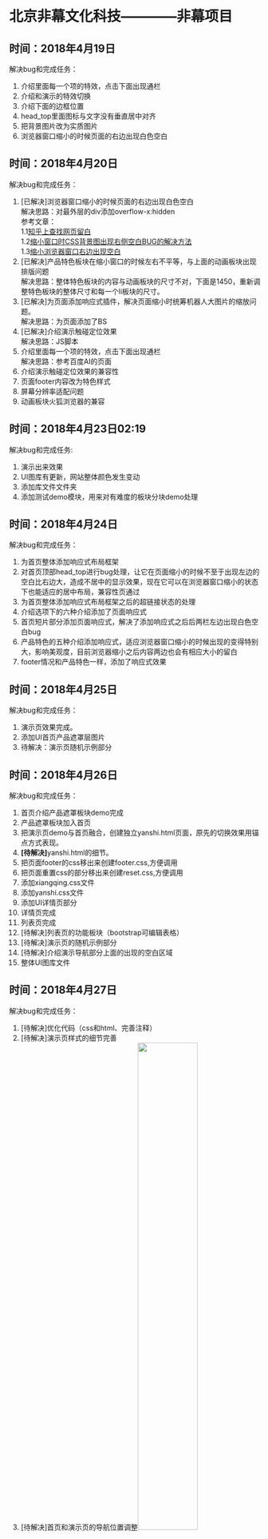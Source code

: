 # 北京非幕文化科技————非幕项目
<h2>时间：2018年4月19日</h2>
<p>解决bug和完成任务：</p>
<p>
	<ol>
		<li>介绍里面每一个项的特效，点击下面出现通栏</li>
		<li>介绍和演示的特效切换</li>
		<li>介绍下面的边框位置</li>
		<li>head_top里面图标与文字没有垂直居中对齐</li>
		<li>把背景图片改为实质图片</li>
		<li>浏览器窗口缩小的时候页面的右边出现白色空白</li>
	</ol>
</p>

<h2>时间：2018年4月20日</h2>
<p>解决bug和完成任务：</p>
<p>
	<ol>
		<li>[已解决]浏览器窗口缩小的时候页面的右边出现白色空白<br/>
			解决思路：对最外层的div添加overflow-x:hidden<br/>
			参考文章：<br/>
			1.1<a href="https://www.zhihu.com/question/36208082">知乎上查找网页留白</a><br/>
			1.2<a href="https://github.com/xujinglian/feimu/invitations">缩小窗口时CSS背景图出现右侧空白BUG的解决方法</a><br/>
			1.3<a href="https://blog.csdn.net/gyy93/article/details/70905405">缩小浏览器窗口右边出现空白</a>
		</li>
		<li>[已解决]产品特色板块在缩小窗口的时候左右不平等，与上面的动画板块出现排版问题<br/>
			解决思路：整体特色板块的内容与动画板块的尺寸不对，下面是1450，重新调整特色板块的整体尺寸和每一个li板块的尺寸。
		</li>
		<li>[已解决]为页面添加响应式插件，解决页面缩小时统筹机器人大图片的缩放问题。<br/>解决思路：为页面添加了BS</li>
		<li>[已解决]介绍演示触碰定位效果<br/>解决思路：JS脚本</li>
		<li>介绍里面每一个项的特效，点击下面出现通栏<br/>解决思路：参考百度AI的页面</li>
		<li>介绍演示触碰定位效果的兼容性</li>
		<li>页面footer内容改为特色样式</li>
		<li>屏幕分辨率适配问题</li>
		<li>动画板块火狐浏览器的兼容</li>
	</ol>
</p>

<h2>时间：2018年4月23日02:19</h2>
<p>解决bug和完成任务:</p>
<p>
	<ol>
		<li>演示出来效果</li>
		<li>UI图库有更新，网站整体颜色发生变动</li>
		<li>添加库文件文件夹</li>
		<li>添加测试demo模块，用来对有难度的板块分块demo处理</li>
	</ol>
</p>

<h2>时间：2018年4月24日</h2>
<p>解决bug和完成任务：</p>
<p>
	<ol>
		<li>为首页整体添加响应式布局框架</li>
		<li>对首页顶部head_top进行bug处理，让它在页面缩小的时候不至于出现左边的空白比右边大，造成不居中的显示效果，现在它可以在浏览器窗口缩小的状态下也能适应的居中布局，兼容性页通过</li>
		<li>为首页整体添加响应式布局框架之后的超链接状态的处理</li>
		<li>介绍选项下的六种介绍添加了页面响应式</li>
		<li>首页短片部分添加页面响应式，解决了添加响应式之后后两栏左边出现白色空白bug</li>
		<li>产品特色的五种介绍添加响应式，适应浏览器窗口缩小的时候出现的变得特别大，影响美观度，目前浏览器缩小之后内容两边也会有相应大小的留白</li>
		<li>footer情况和产品特色一样，添加了响应式效果</li>
	</ol>
</p>

<h2>时间：2018年4月25日</h2>
<p>解决bug和完成任务：</p>
<p>
	<ol>
		<li>演示页效果完成。</li>
		<li>添加UI首页产品遮罩层图片</li>
		<li>待解决：演示页随机示例部分</li>
	</ol>
</p>

<h2>时间：2018年4月26日</h2>
<p>解决bug和完成任务：</p>
<p>
	<ol>
		<li>首页介绍产品遮罩板块demo完成</li>
		<li>产品遮罩板块加入首页</li>
		<li>把演示页demo与首页融合，创建独立yanshi.html页面，原先的切换效果用锚点方式表现。</li>
		<li><strong>[待解决]</strong>yanshi.html的细节。</li>
		<li>把页面footer的css移出来创建footer.css,方便调用</li>
		<li>把页面重置css的部分移出来创建reset.css,方便调用</li>
		<li>添加xiangqing.css文件</li>
		<li>添加yanshi.css文件</li>
		<li>添加UI详情页部分</li>
		<li>详情页完成</li>
		<li>列表页完成</li>
		<li>[待解决]列表页的功能板块（bootstrap可编辑表格）</li>
		<li>[待解决]演示页的随机示例部分</li>
		<li>[待解决]介绍演示导航部分上面的出现的空白区域</li>
		<li>整体UI图库文件</li>
	</ol>
</p>

<h2>时间：2018年4月27日</h2>
<p>解决bug和完成任务：</p>
<p>
	<ol>
		<li>[待解决]优化代码（css和html、完善注释）</li>
		<li>[待解决]演示页样式的细节完善</li>
		<li>[待解决]首页和演示页的导航位置调整<img src="img_folder/2.jpg" width="50%" height="50%"></li>
		<li>[待解决]首页产品介绍板块的样式调整，高度改为min-height，现在的高度有点高<img src="img_folder/wancheng.png" width="50px;" height="50px;"><br/>
			<img src="img_folder/1.jpg"></li>
		<li>[待解决]对目前阶段项目程序做复盘</li>
		<li>[待解决]列表页功能板块需要做修改<img src="img_folder/wancheng.png" width="50px;" height="50px;"></li>
		<li>现有页面之间的跳转关系搭建完成</li>
		<li>个人设置页做了一部分，剩余点击用户头像显示卡片部分</li>
	</ol>
</p>

<h2>时间：2018年4月28日</h2>
<p>解决bug和完成任务：</p>
<p>
	<ol>
		<li>做可编辑表格demo[思路：Bootstrap可编辑表格、jquery可编辑表格、可编辑表格插件]</li>
	</ol>
</p>

<h2>时间：2018年5月2日</h2>
<p>解决bug和完成任务：</p>
<p>
	<ol>
		<li>可编辑表格功能</li>
		<li>首页新手引导</li>
		<li>个人设置页、密码页完善</li>
		<li>代码优化</li>
		<li>更换图标、字体</li>
		<li>列表页新建图标添加超链接</li>
		<li>详情页图标切换</li>
		<li>页面细节修改</li>
	</ol>
</p>

<h2>时间：2018年5月3日</h2>
<p>解决bug和完成任务：</p>
<p>
	<ol>
		<li>可编辑表格demo</li>
		<li>JavaScript电子表格——最受欢迎的Web应用程序组件</li>
	</ol>
</p>

<h2>时间：2018年5月3日</h2>
<p>解决bug和完成任务：</p>
<p>
	<ol>
		<li>可编辑表格：智表、spreadjs、<a href="https://handsontable.com/">JavaScript Spreadsheet</a>、下载下来直接在excel里面修改、单个功能</li>
		<li>个人设置页与密码页的左侧板块细节调整</li>
		<li>个人设置页与密码页保存设置提交按钮的苹果浏览器兼容性bug修复(按钮下边的内边距消失，换用按钮背景图片)</li>
		<li>UI增加设置密码页、注册页、登录页</li>
	</ol>
</p>

<h2>时间：2018年5月7日</h2>
<p>解决bug和完成任务：</p>
<p>
	<ol>
		<li>注册框demo完成，接入到首页，有一些细节样式需要调整。</li>
		<li>使用仿站工具宕腾讯文档和石墨文档，不行</li>
		<li></li>
	</ol>
</p>

<h2>时间：2018年5月8日</h2>
<p>解决bug和完成任务：</p>
<p>
	<ol>
		<li>编辑属性contentEditable=true，实现表格的可编辑，值为flase不可编辑<img src="img_folder/3.jpg"><img src="img_folder/4.jpg"></li>
		<li>【阅读文章】<a href="https://blog.csdn.net/woshimaijunjinzhen/article/details/8497964">html contentEditable属性</a></li>
		<li>【阅读文章】<a href="https://blog.csdn.net/u014516981/article/details/51824607">浅谈 css的zoom属性（只有IE支持）</a>——用于放大缩小特效</li>
	</ol>
</p>

<h2>时间：2018年5月9日</h2>
<p>需要解决bug汇总：</p>
<p>
	<ol>
		<li>优化代码——（1）代码的可重用行；（2）没有作用的代码。</li>
		<li>演示页——附导航</li>
		<li>个人设置——头像设置退出浮框</li>
		<li>首页——（1）介绍演示下边框颜色、位置；（2）新手引导添加；（3）注册、登录框（表单验证）</li>
		<li>（3）中间导航栏细节调整；（4）下载功能</li>
		<li>新出待完成页面：（1）新建项目页；（2）新手引导页。</li>
	</ol>
</p>
<p>解决bug进展：</p>
<p>
	<ol>
		<li>首页——（1）介绍演示下边框颜色、位置；<img src="img_folder/5.jpg"></li>
		<li>首页——（2）新手引导添加；<img src="img_folder/7.jpg"><img src="img_folder/6.jpg"></li>
		<li>详情页——（1）功能区域改版调整；</li>
		<li>列表页样式调整<img src="img_folder/8.jpg"></li>
		<li>个人设置——头像设置退出浮框</li>
		<li>详情页——（3）中间导航栏细节调整</li>
	</ol>
</p>


<h2>时间：2018年5月10日</h2>
<p>解决bug和完成任务：</p>
<p>
	<ol>
		<li>详情页——（2）左侧图标鼠标以上切换；<br/>备注：把js效果改为css特效，添加背景色</li>
		<li>改版列表页左侧导航</li>
		<li>底部版权板块调整</li>
	</ol>
</p>


<h2>时间：2018年5月11日</h2>
<p>解决bug和完成任务：</p>
<p>
	<ol>
		<li>新建项目页</li>
		<li>优化代码</li>
		<li>附着导航demo</li>
		<li>异步提交表单</li>
		<li>json数据接口demo</li>
	</ol>
</p>

<h2>时间：2018年5月12日</h2>
<p>解决bug和完成任务：</p>
<p>
	<ol>
		<li>新手引导页</li>
		<li>完善表单验证demo</li>
		<li>代码优化</li>
		<li>整理web库，引入项目</li>
		<li>设置密码页</li>
	</ol>
</p>

<h2>时间：2018年5月14日</h2>
<p>解决bug和完成任务：</p>
<p>
	<ol>
		<li>首页短片部分遮罩层字体下划线去掉</li>
		<li>注册登录与控制台的水平平衡<img src="img_folder/9.jpg"></li>
		<li>介绍板块补充,样式调整</li>
		<li>首页样式调整</li>
		<li>个人设置页、密码安全页需要重新编写样式</li>

	</ol>
</p>

<h2>时间：2018年5月15日</h2>
<p>解决bug和完成任务：</p>
<p>
	<ol>
		<li>首页动画板块图片更换</li>
		<li>首页注册框重新排版</li>
		<li>随机示例demo</li>
		<li>微信第三方登录暂时搁置</li>
		<li>个人设置页重新排版</li>
	</ol>
</p>

<h2>时间：2018年5月16日</h2>
<p>解决bug和完成任务：</p>
<p>
	<ol>
		<li>json表格demo</li>
	</ol>
</p>

<h2>时间：2018年5月17日</h2>
<p>解决bug和完成任务：</p>
<p>
	<ol>
		<li>用户指南页面</li>
		<li></li>
		<li></li>
	</ol>
</p>

<!-- <h2>时间：</h2>
<p>解决bug和完成任务：</p>
<p>
	<ol>
		<li></li>
		<li></li>
		<li></li>
	</ol>
</p> -->

<!-- <h2>时间：</h2>
<p>解决bug和完成任务：</p>
<p>
	<ol>
		<li></li>
		<li></li>
		<li></li>
	</ol>
</p> -->

<!-- <h2>时间：</h2>
<p>解决bug和完成任务：</p>
<p>
	<ol>
		<li></li>
		<li></li>
		<li></li>
	</ol>
</p> -->


<!-- <h2>时间：</h2>
<p>解决bug和完成任务：</p>
<p>
	<ol>
		<li></li>
		<li></li>
		<li></li>
	</ol>
</p> -->

<!-- <h2>时间：</h2>
<p>解决bug和完成任务：</p>
<p>
	<ol>
		<li></li>
		<li></li>
		<li></li>
	</ol>
</p> -->
<!-- 

<h2>时间：</h2>
<p>解决bug和完成任务：</p>
<p>
	<ol>
		<li></li>
		<li></li>
		<li></li>
	</ol>
</p>
 -->